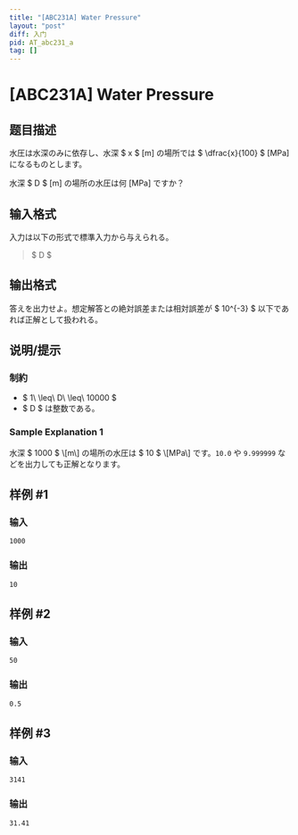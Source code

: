 ```yaml
---
title: "[ABC231A] Water Pressure"
layout: "post"
diff: 入门
pid: AT_abc231_a
tag: []
---
```


# [ABC231A] Water Pressure

## 题目描述

[problemUrl]: https://atcoder.jp/contests/abc231/tasks/abc231_a

水圧は水深のみに依存し、水深 $ x $ \[m\] の場所では $ \dfrac{x}{100} $ \[MPa\] になるものとします。

水深 $ D $ \[m\] の場所の水圧は何 \[MPa\] ですか？

## 输入格式

入力は以下の形式で標準入力から与えられる。

> $ D $

## 输出格式

答えを出力せよ。想定解答との絶対誤差または相対誤差が $ 10^{-3} $ 以下であれば正解として扱われる。

## 说明/提示

### 制約

- $ 1\ \leq\ D\ \leq\ 10000 $
- $ D $ は整数である。

### Sample Explanation 1

水深 $ 1000 $ \\\[m\\\] の場所の水圧は $ 10 $ \\\[MPa\\\] です。`10.0` や `9.999999` などを出力しても正解となります。

## 样例 #1

### 输入

```
1000
```

### 输出

```
10
```

## 样例 #2

### 输入

```
50
```

### 输出

```
0.5
```

## 样例 #3

### 输入

```
3141
```

### 输出

```
31.41
```

